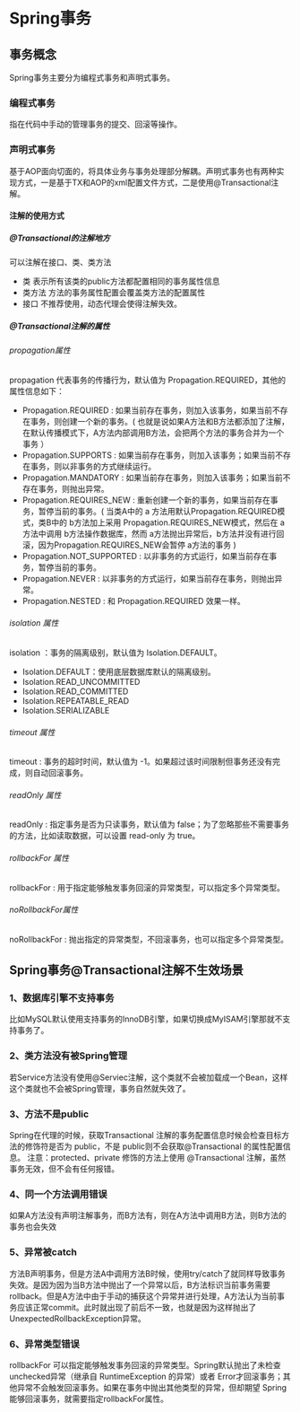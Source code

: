 # Spring事务
## 事务概念
Spring事务主要分为编程式事务和声明式事务。

### 编程式事务
指在代码中手动的管理事务的提交、回滚等操作。

### 声明式事务
基于AOP面向切面的，将具体业务与事务处理部分解耦。声明式事务也有两种实现方式，一是基于TX和AOP的xml配置文件方式，二是使用@Transactional注解。

#### 注解的使用方式
##### @Transactional的注解地方
可以注解在接口、类、类方法

- 类 表示所有该类的public方法都配置相同的事务属性信息
- 类方法 方法的事务属性配置会覆盖类方法的配置属性
- 接口 不推荐使用，动态代理会使得注解失效。

##### @Transactional注解的属性
###### propagation属性
propagation 代表事务的传播行为，默认值为 Propagation.REQUIRED，其他的属性信息如下：
- Propagation.REQUIRED : 如果当前存在事务，则加入该事务，如果当前不存在事务，则创建一个新的事务。( 也就是说如果A方法和B方法都添加了注解，在默认传播模式下，A方法内部调用B方法，会把两个方法的事务合并为一个事务 ）
- Propagation.SUPPORTS : 如果当前存在事务，则加入该事务；如果当前不存在事务，则以非事务的方式继续运行。
- Propagation.MANDATORY : 如果当前存在事务，则加入该事务；如果当前不存在事务，则抛出异常。
- Propagation.REQUIRES_NEW : 重新创建一个新的事务，如果当前存在事务，暂停当前的事务。( 当类A中的 a 方法用默认Propagation.REQUIRED模式，类B中的 b方法加上采用 Propagation.REQUIRES_NEW模式，然后在 a 方法中调用 b方法操作数据库，然而 a方法抛出异常后，b方法并没有进行回滚，因为Propagation.REQUIRES_NEW会暂停 a方法的事务 )
- Propagation.NOT_SUPPORTED : 以非事务的方式运行，如果当前存在事务，暂停当前的事务。
- Propagation.NEVER : 以非事务的方式运行，如果当前存在事务，则抛出异常。
- Propagation.NESTED : 和 Propagation.REQUIRED 效果一样。

###### isolation 属性
isolation ：事务的隔离级别，默认值为 Isolation.DEFAULT。

- Isolation.DEFAULT：使用底层数据库默认的隔离级别。
- Isolation.READ_UNCOMMITTED
- Isolation.READ_COMMITTED
- Isolation.REPEATABLE_READ
- Isolation.SERIALIZABLE

###### timeout 属性
timeout : 事务的超时时间，默认值为 -1。如果超过该时间限制但事务还没有完成，则自动回滚事务。

###### readOnly 属性
readOnly : 指定事务是否为只读事务，默认值为 false；为了忽略那些不需要事务的方法，比如读取数据，可以设置 read-only 为 true。

###### rollbackFor 属性
rollbackFor : 用于指定能够触发事务回滚的异常类型，可以指定多个异常类型。

###### noRollbackFor属性
noRollbackFor : 抛出指定的异常类型，不回滚事务，也可以指定多个异常类型。

## Spring事务@Transactional注解不生效场景
### 1、数据库引擎不支持事务
比如MySQL默认使用支持事务的InnoDB引擎，如果切换成MyISAM引擎那就不支持事务了。

### 2、类方法没有被Spring管理
若Service方法没有使用@Serviec注解，这个类就不会被加载成一个Bean，这样这个类就也不会被Spring管理，事务自然就失效了。

### 3、方法不是public
Spring在代理的时候，获取Transactional 注解的事务配置信息时候会检查目标方法的修饰符是否为 public，不是 public则不会获取@Transactional 的属性配置信息。
注意：protected、private 修饰的方法上使用 @Transactional 注解，虽然事务无效，但不会有任何报错。

### 4、同一个方法调用错误
如果A方法没有声明注解事务，而B方法有，则在A方法中调用B方法，则B方法的事务也会失效

### 5、异常被catch
方法B声明事务，但是方法A中调用方法B时候，使用try/catch了就同样导致事务失效。是因为因为当B方法中抛出了一个异常以后，B方法标识当前事务需要rollback。但是A方法中由于手动的捕获这个异常并进行处理，A方法认为当前事务应该正常commit。此时就出现了前后不一致，也就是因为这样抛出了UnexpectedRollbackException异常。

### 6、异常类型错误
rollbackFor 可以指定能够触发事务回滚的异常类型。Spring默认抛出了未检查unchecked异常（继承自 RuntimeException 的异常）或者 Error才回滚事务；其他异常不会触发回滚事务。如果在事务中抛出其他类型的异常，但却期望 Spring 能够回滚事务，就需要指定rollbackFor属性。